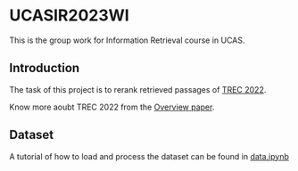 # UCASIR2023WI

This is the group work for Information Retrieval course in UCAS.

## Introduction

The task of this project is to rerank retrieved passages of [TREC 2022](https://microsoft.github.io/msmarco/TREC-Deep-Learning-2022).

Know more aoubt TREC 2022 from the [Overview paper](/reference/Overview_deep.pdf).

## Dataset

A tutorial of how to load and process the dataset can be found in [data.ipynb](/code/data.ipynb)